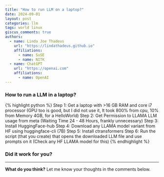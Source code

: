```yaml
---
title: "How to run LLM on a laptop?"
date: 2024-09-01
layout: post
categories: llm
tags: world linux
giscus_comments: true
authors:
  - name: Linda Joe Thadeus
    url: "https://lindathadeus.github.io"
    affiliations:
      - name: SuSE
      - name: NITK
  - name: ChatGPT
    url: "https://openai.com"
    affiliations:
      - name: OpenAI
---
```


### How to run a LLM in a laptop?

{% highlight python %}
Step 1: Get a laptop with >16 GB RAM and core i7 processor (GPU too is good, but I did not use it, It took 800% from cpu, 10% from Memory 4GB, for a HelloWorld)
Step 2: Get Permission to LLAMA LLM usage from meta (Waiting Time 24 - 48 Hours, frankly unnecessary)
Step 3: Install HuggingFace-hub
Step 4: Download any LLAMA model variant from HF using huggingface-cli (7B)
Step 5: Install ctransformers
Step 6: Run the script (that you create) that opens the downloaded LLM file and use prompts on it (Check any HF LLAMA model for this)
{% endhighlight %}

### Did it work for you?

---

**What do you think?** Let me know your thoughts in the comments below.
